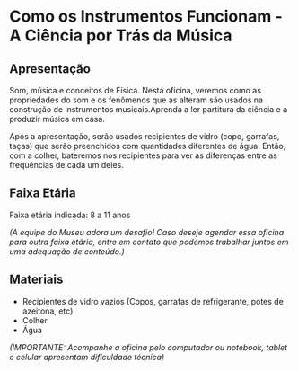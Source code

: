 # Como os Instrumentos Funcionam - A Ciência por Trás da Música

## Apresentação

Som, música e conceitos de Física. Nesta oficina, veremos como as propriedades do som e os fenômenos que as alteram são usados na construção de instrumentos musicais.Aprenda a ler partitura da ciência e a produzir música em casa.

Após a apresentação, serão usados recipientes de vidro (copo, garrafas, taças) que serão preenchidos com quantidades diferentes de água. Então, com a colher, bateremos nos recipientes para ver as diferenças entre as frequências de cada um deles.

## Faixa Etária

Faixa etária indicada: 8 a 11 anos

*(A equipe do Museu adora um desafio! Caso deseje agendar essa oficina para outra faixa etária, entre em contato que podemos trabalhar juntos em uma adequação de conteúdo.)*

## Materiais

* Recipientes de vidro vazios (Copos, garrafas de refrigerante, potes de azeitona, etc)
* Colher
* Água

*(IMPORTANTE: Acompanhe a oficina pelo computador ou notebook, tablet e celular apresentam dificuldade técnica)*


